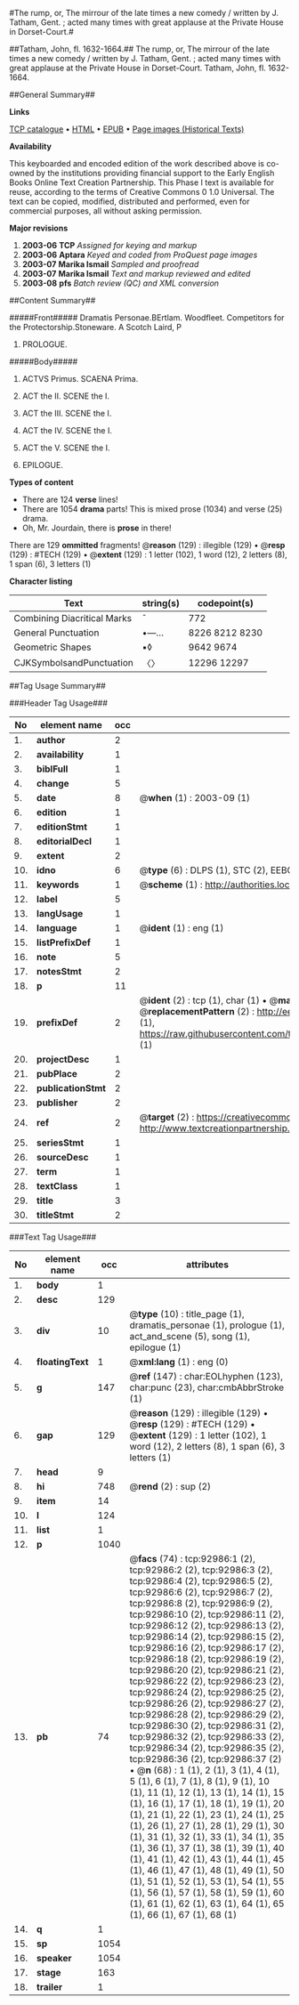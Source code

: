 #The rump, or, The mirrour of the late times a new comedy / written by J. Tatham, Gent. ; acted many times with great applause at the Private House in Dorset-Court.#

##Tatham, John, fl. 1632-1664.##
The rump, or, The mirrour of the late times a new comedy / written by J. Tatham, Gent. ; acted many times with great applause at the Private House in Dorset-Court.
Tatham, John, fl. 1632-1664.

##General Summary##

**Links**

[TCP catalogue](http://www.ota.ox.ac.uk/tcp/)  • 
[HTML](http://tei.it.ox.ac.uk/tcp/Texts-HTML/free/A63/A63279.html)  • 
[EPUB](http://tei.it.ox.ac.uk/tcp/Texts-EPUB/free/A63/A63279.epub) • 
[Page images (Historical Texts)](https://data.historicaltexts.jisc.ac.uk/view?pubId=eebo-12734852e&pageId=eebo-12734852e-92986-1)

**Availability**

This keyboarded and encoded edition of the
	       work described above is co-owned by the institutions
	       providing financial support to the Early English Books
	       Online Text Creation Partnership. This Phase I text is
	       available for reuse, according to the terms of Creative
	       Commons 0 1.0 Universal. The text can be copied,
	       modified, distributed and performed, even for
	       commercial purposes, all without asking permission.

**Major revisions**

1. __2003-06__ __TCP__ *Assigned for keying and markup*
1. __2003-06__ __Aptara__ *Keyed and coded from ProQuest page images*
1. __2003-07__ __Marika Ismail__ *Sampled and proofread*
1. __2003-07__ __Marika Ismail__ *Text and markup reviewed and edited*
1. __2003-08__ __pfs__ *Batch review (QC) and XML conversion*

##Content Summary##

#####Front#####
Dramatis Personae.BErtlam.
Woodfleet. Competitors for the Protectorship.Stoneware. A Scotch Laird, P
1. PROLOGUE.

#####Body#####

1. ACTVS Primus. SCAENA Prima.

1. ACT the II. SCENE the I.

1. ACT the III. SCENE the I.

1. ACT the IV. SCENE the I.

1. ACT the V. SCENE the I.

1. EPILOGUE.

**Types of content**

  * There are 124 **verse** lines!
  * There are 1054 **drama** parts! This is mixed prose (1034) and verse (25) drama.
  * Oh, Mr. Jourdain, there is **prose** in there!

There are 129 **ommitted** fragments! 
 @__reason__ (129) : illegible (129)  •  @__resp__ (129) : #TECH (129)  •  @__extent__ (129) : 1 letter (102), 1 word (12), 2 letters (8), 1 span (6), 3 letters (1)

**Character listing**


|Text|string(s)|codepoint(s)|
|---|---|---|
|Combining             Diacritical Marks|̄|772|
|General Punctuation|•—…|8226 8212 8230|
|Geometric Shapes|▪◊|9642 9674|
|CJKSymbolsandPunctuation|〈〉|12296 12297|

##Tag Usage Summary##

###Header Tag Usage###

|No|element name|occ|attributes|
|---|---|---|---|
|1.|__author__|2||
|2.|__availability__|1||
|3.|__biblFull__|1||
|4.|__change__|5||
|5.|__date__|8| @__when__ (1) : 2003-09 (1)|
|6.|__edition__|1||
|7.|__editionStmt__|1||
|8.|__editorialDecl__|1||
|9.|__extent__|2||
|10.|__idno__|6| @__type__ (6) : DLPS (1), STC (2), EEBO-CITATION (1), OCLC (1), VID (1)|
|11.|__keywords__|1| @__scheme__ (1) : http://authorities.loc.gov/ (1)|
|12.|__label__|5||
|13.|__langUsage__|1||
|14.|__language__|1| @__ident__ (1) : eng (1)|
|15.|__listPrefixDef__|1||
|16.|__note__|5||
|17.|__notesStmt__|2||
|18.|__p__|11||
|19.|__prefixDef__|2| @__ident__ (2) : tcp (1), char (1)  •  @__matchPattern__ (2) : ([0-9\-]+):([0-9IVX]+) (1), (.+) (1)  •  @__replacementPattern__ (2) : http://eebo.chadwyck.com/downloadtiff?vid=$1&page=$2 (1), https://raw.githubusercontent.com/textcreationpartnership/Texts/master/tcpchars.xml#$1 (1)|
|20.|__projectDesc__|1||
|21.|__pubPlace__|2||
|22.|__publicationStmt__|2||
|23.|__publisher__|2||
|24.|__ref__|2| @__target__ (2) : https://creativecommons.org/publicdomain/zero/1.0/ (1), http://www.textcreationpartnership.org/docs/. (1)|
|25.|__seriesStmt__|1||
|26.|__sourceDesc__|1||
|27.|__term__|1||
|28.|__textClass__|1||
|29.|__title__|3||
|30.|__titleStmt__|2||


###Text Tag Usage###

|No|element name|occ|attributes|
|---|---|---|---|
|1.|__body__|1||
|2.|__desc__|129||
|3.|__div__|10| @__type__ (10) : title_page (1), dramatis_personae (1), prologue (1), act_and_scene (5), song (1), epilogue (1)|
|4.|__floatingText__|1| @__xml:lang__ (1) : eng (0)|
|5.|__g__|147| @__ref__ (147) : char:EOLhyphen (123), char:punc (23), char:cmbAbbrStroke (1)|
|6.|__gap__|129| @__reason__ (129) : illegible (129)  •  @__resp__ (129) : #TECH (129)  •  @__extent__ (129) : 1 letter (102), 1 word (12), 2 letters (8), 1 span (6), 3 letters (1)|
|7.|__head__|9||
|8.|__hi__|748| @__rend__ (2) : sup (2)|
|9.|__item__|14||
|10.|__l__|124||
|11.|__list__|1||
|12.|__p__|1040||
|13.|__pb__|74| @__facs__ (74) : tcp:92986:1 (2), tcp:92986:2 (2), tcp:92986:3 (2), tcp:92986:4 (2), tcp:92986:5 (2), tcp:92986:6 (2), tcp:92986:7 (2), tcp:92986:8 (2), tcp:92986:9 (2), tcp:92986:10 (2), tcp:92986:11 (2), tcp:92986:12 (2), tcp:92986:13 (2), tcp:92986:14 (2), tcp:92986:15 (2), tcp:92986:16 (2), tcp:92986:17 (2), tcp:92986:18 (2), tcp:92986:19 (2), tcp:92986:20 (2), tcp:92986:21 (2), tcp:92986:22 (2), tcp:92986:23 (2), tcp:92986:24 (2), tcp:92986:25 (2), tcp:92986:26 (2), tcp:92986:27 (2), tcp:92986:28 (2), tcp:92986:29 (2), tcp:92986:30 (2), tcp:92986:31 (2), tcp:92986:32 (2), tcp:92986:33 (2), tcp:92986:34 (2), tcp:92986:35 (2), tcp:92986:36 (2), tcp:92986:37 (2)  •  @__n__ (68) : 1 (1), 2 (1), 3 (1), 4 (1), 5 (1), 6 (1), 7 (1), 8 (1), 9 (1), 10 (1), 11 (1), 12 (1), 13 (1), 14 (1), 15 (1), 16 (1), 17 (1), 18 (1), 19 (1), 20 (1), 21 (1), 22 (1), 23 (1), 24 (1), 25 (1), 26 (1), 27 (1), 28 (1), 29 (1), 30 (1), 31 (1), 32 (1), 33 (1), 34 (1), 35 (1), 36 (1), 37 (1), 38 (1), 39 (1), 40 (1), 41 (1), 42 (1), 43 (1), 44 (1), 45 (1), 46 (1), 47 (1), 48 (1), 49 (1), 50 (1), 51 (1), 52 (1), 53 (1), 54 (1), 55 (1), 56 (1), 57 (1), 58 (1), 59 (1), 60 (1), 61 (1), 62 (1), 63 (1), 64 (1), 65 (1), 66 (1), 67 (1), 68 (1)|
|14.|__q__|1||
|15.|__sp__|1054||
|16.|__speaker__|1054||
|17.|__stage__|163||
|18.|__trailer__|1||
